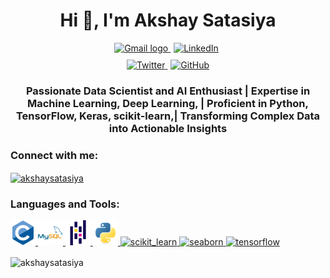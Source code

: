 <h1 align="center">Hi 👋, I'm Akshay Satasiya</h1>

<div align="center" style="margin-bottom: 10px;">
  <a href="mailto:kathanpatel1910@gmail.com" target="_blank" style="margin-right: 5px;">
    <img src="https://img.shields.io/static/v1?message=Gmail&logo=gmail&label=&color=D14836&logoColor=white&labelColor=&style=for-the-badge" height="30" alt="Gmail logo" />
  </a>
  <a href="https://linkedin.com/in/kathan19" target="_blank" style="margin-right: 5px;">
    <img src="https://img.shields.io/badge/linkedin-%231E77B5.svg?&style=for-the-badge&logo=linkedin&logoColor=white" alt="LinkedIn" height="30" />
  </a>
</div>
<div align="center">
  <a href="https://twitter.com/KathanPate37899" target="_blank" style="margin-right: 5px;">
    <img src="https://img.shields.io/badge/twitter-%2300acee.svg?&style=for-the-badge&logo=twitter&logoColor=white" alt="Twitter" height="30" />
  </a>
  <a href="https://github.com/kathan1910" target="_blank">
    <img src="https://img.shields.io/badge/github-%2324292e.svg?&style=for-the-badge&logo=github&logoColor=white" alt="GitHub" height="30" />
  </a>
</div>

<h3 align="center">Passionate Data Scientist and AI Enthusiast | Expertise in Machine Learning, Deep Learning, | Proficient in Python, TensorFlow, Keras, scikit-learn,| Transforming Complex Data into Actionable Insights</h3>

<h3 align="left">Connect with me:</h3>
<p align="left">
<a href="https://linkedin.com/in/akshaysatasiya" target="blank"><img align="center" src="https://raw.githubusercontent.com/rahuldkjain/github-profile-readme-generator/master/src/images/icons/Social/linked-in-alt.svg" alt="akshaysatasiya" height="30" width="40" /></a>
</p>

<h3 align="left">Languages and Tools:</h3>
<p align="left"> <a href="https://www.cprogramming.com/" target="_blank" rel="noreferrer"> <img src="https://raw.githubusercontent.com/devicons/devicon/master/icons/c/c-original.svg" alt="c" width="40" height="40"/> </a> <a href="https://www.mysql.com/" target="_blank" rel="noreferrer"> <img src="https://raw.githubusercontent.com/devicons/devicon/master/icons/mysql/mysql-original-wordmark.svg" alt="mysql" width="40" height="40"/> </a> <a href="https://pandas.pydata.org/" target="_blank" rel="noreferrer"> <img src="https://raw.githubusercontent.com/devicons/devicon/2ae2a900d2f041da66e950e4d48052658d850630/icons/pandas/pandas-original.svg" alt="pandas" width="40" height="40"/> </a> <a href="https://www.python.org" target="_blank" rel="noreferrer"> <img src="https://raw.githubusercontent.com/devicons/devicon/master/icons/python/python-original.svg" alt="python" width="40" height="40"/> </a> <a href="https://scikit-learn.org/" target="_blank" rel="noreferrer"> <img src="https://upload.wikimedia.org/wikipedia/commons/0/05/Scikit_learn_logo_small.svg" alt="scikit_learn" width="40" height="40"/> </a> <a href="https://seaborn.pydata.org/" target="_blank" rel="noreferrer"> <img src="https://seaborn.pydata.org/_images/logo-mark-lightbg.svg" alt="seaborn" width="40" height="40"/> </a> <a href="https://www.tensorflow.org" target="_blank" rel="noreferrer"> <img src="https://www.vectorlogo.zone/logos/tensorflow/tensorflow-icon.svg" alt="tensorflow" width="40" height="40"/> </a> </p>

<p><img align="center" src="https://github-readme-stats.vercel.app/api/top-langs?username=akshaysatasiya&show_icons=true&locale=en&layout=compact" alt="akshaysatasiya" /></p>
